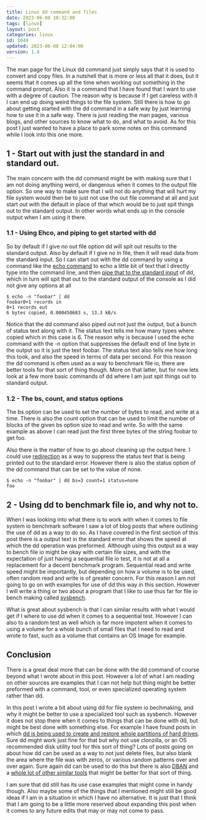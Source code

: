 ```yaml
---
title: Linux dd command and files
date: 2023-06-08 10:32:00
tags: [linux]
layout: post
categories: linux
id: 1049
updated: 2023-06-08 12:04:00
version: 1.4
---
```


The man page for the Linux dd command just simply says that it is used to convert and copy files. In a nutshell that is more or less all that it does, but it seems that it comes up all the time when working out something in the command prompt. Also it is a command that I have found that I want to use with a degree of caution. The reason why is because if I get careless with it I can end up doing weird things to the file system. Still there is how to go about getting started with the dd command in a safe way by just learning how to use it in a safe way. There is just reading the man pages, various blogs, and other sources to know what to do, and what to avoid. As for this post I just wanted to have a place to park some notes on this command while I look into this one more. 

<!-- more -->


## 1 - Start out with just the standard in and standard out.

The main concern with the dd command might be with making sure that I am not doing anything weird, or dangerous when it comes to the output file option. So one way to make sure that I will not do anything that will hurt my file system would then be to just not use the out file command at all and just start out with the default in place of that which would be to just spit things out to the standard output. In other words what ends up in the console output when I am using it there.

### 1.1 - Using Ehco, and piping to get started with dd

So by default if I give no out file option dd will spit out results to the standard output. Also by default if I give no in file, then it will read data from the standard input. So I can start out with the dd command by using a command like the [echo command](/2019/08/15/linux-echo/) to echo a little bit of text that I directly type into the command line, and then [pipe that to the standard input](/2020/10/09/linux-pipe/) of dd, which in turn will spit that out to the standard output of the console as I did not give any options at all

```
$ echo -n "foobar" | dd
foobar0+1 records in
0+1 records out
6 bytes copied, 0.000450683 s, 13.3 kB/s
```

Notice that the dd command also piped out not just the output, but a bunch of status text along with it. The status text tells me how many types where copied which in this case is 6. The reason why is because I used the echo command with the -n option that suppresses the default end of line byte in the output so it is just the text foobar. The status text also tells me how long this took, and also the speed in terms of data per second. For this reason the dd command is often used as a way to benchmark file io, there are better tools for that sort of thing though. More on that latter, but for now lets look at a few more basic commands of dd where I am just spit things out to standard output.

### 1.2 - The bs, count, and status options

The bs option can be used to set the number of bytes to read, and write at a time. There is also the count option that can be used to limit the number of blocks of the given bs option size to read and write. So with the same example as above I can read just the first three bytes of the string foobar to get foo.

Also there is the matter of how to go about cleaning up the output here. I could use [redirection](/2020/10/02/linux-redirection/) as a way to suppress the status text that is being printed out to the standard error. However there is also the status option of the dd command that can be set to the value of none.

```
$ echo -n "foobar" | dd bs=3 count=1 status=none
foo
```

## 2 - Using dd to benchmark file io, and why not to.

When I was looking into what there is to work with when it comes to file system io benchmark software I saw a lot of blog posts that where outlining the use of dd as a way to do so. As I have covered in the first section of this post there is a output text in the standard error that shows the speed at which the dd operation was preformed. Although using this output as a way to bench file io might be okay with certain file sizes, and with the expectation of just having a sequential file io test, it is not at all a replacement for a decent benchmark program. Sequential read and write speed might be importantly, but depending on how a volume is to be used, often random read and write is of greater concern. For this reason I am not going to go on with examples for use of dd this way in this section. However I will write a thing or two about a program that I like to use thus far for file io bench making called [sysbench](/2023/06/06/linux-sysbench).

What is great about sysbench is that I can similar results with what I would get if I where to use dd when it comes to a sequential test. However I can also to a random test as well which is far more impotent when it comes to using a volume for a whole bunch of small files that I need to read and wrote to fast, such as a volume that contains an OS Image for example.


## Conclusion

There is a great deal more that can be done with the dd command of course beyond what I wrote about in this post. However a lot of what I am reading on other sources are examples that I can not help but thing might be better preformed with a command, tool, or even specialized operating system rather than dd. 

In this post I wrote a bit about using dd for file system io bechmaking, and why it might be better to use a specialized tool such as sysbench. However it does not stop there when it comes to things that can be done with dd, but might be best done with something else. For example I have found posts in which [dd is being used to create and restore whole partitions of hard drives](https://linuxopsys.com/topics/linux-dd-command-with-examples). Sure dd might work just fine for that but why not use clonzilla, or an OS recommended disk utility tool for this sort of thing? Lots of posts going on about how dd can be used as a way to not just delete files, but also blank the area where the file was with zeros, or various random patterns over and over again. Sure again dd can be used to do this but there is also [DBAN](https://en.wikipedia.org/wiki/Darik's_Boot_and_Nuke) and a [whole lot of other similar tools](https://en.wikipedia.org/wiki/List_of_data-erasing_software) that might be better for that sort of thing.

I am sure that dd still has its use case examples that might come in handy though. Also maybe some of the things that I mentioned might still be good ideas if I am in a situation in which I have no alternative. It is just that I think that I am going to be a little more reserved about expanding this post when it comes to any future edits that may or may not come to pass.



